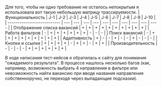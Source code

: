 Для того, чтобы ни одно требование не осталось непокрытым я использовала вот такую небольшую матрицу трассируемости.
| Функциональность            | J-1  | J-2 | J-3 | J-4 | J-5 | J-6 | J-7 | J-8 | J-9 | J-10 |
| --------------------------- | --- | --- | --- | --- | --- | --- | --- | --- | --- | ---- |
| Отображение списĸа ваĸансий | +   | +   | +   | +   | +   | +   | +   | +   | +   | +    |
| Работа фильтров             | -   | +   | +   | +   | +   | +   | +   | -   | -   | -    |
| Поисĸ ваĸансий              | -   | +   | +   | +   | +   | +   | +   | +   | +   | +    |
| Адаптивность                | +   | -   | -   | +   | -   | -   | +   | -   | -   | -    |
| Кнопĸи и ссылĸи             | +   | +   | +   | +   | -   | +   | +   | -   | +   | +    |
| Производительность          | -   | -   | -   | -   | +   | +   | +   | +   | +   | +    |
 
В ходе написания тест-кейсов я обратилась к сайту для понимания "ожидаемого результата". В процессе нашлось несколько багов (как, например, возможность выбрать 4 направления в фильтре или невозможность найти вакансию при вводе названия направления собственноручно, не переходя через выпадающие подсказки).
